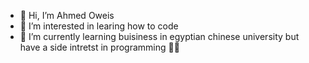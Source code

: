 - 👋 Hi, I’m Ahmed Oweis
- 👀 I’m interested in learing how to code
- 🌱 I’m currently learning buisiness in egyptian chinese university but have a side intretst in programming 🧑‍💻


<!---
kalala202/kalala202 is a ✨ special ✨ repository because its `README.md` (this file) appears on your GitHub profile.
You can click the Preview link to take a look at your changes.
--->
